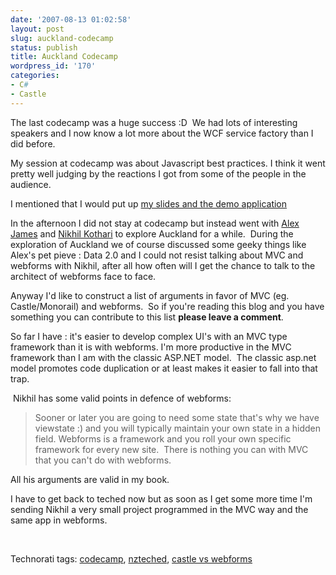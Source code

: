 ```yaml
---
date: '2007-08-13 01:02:58'
layout: post
slug: auckland-codecamp
status: publish
title: Auckland Codecamp
wordpress_id: '170'
categories:
- C#
- Castle
---
```


The last codecamp was a huge success :D  We had lots of interesting speakers and I now know a lot more about the WCF service factory than I did before.

My session at codecamp was about Javascript best practices. I think it went pretty well judging by the reactions I got from some of the people in the audience.

I mentioned that I would put up [my slides and the demo application](http://koolkraft.net/JavascriptPresentation.zip)

In the afternoon I did not stay at codecamp but instead went with [Alex James](http://base4.net/Blog.aspx) and [Nikhil Kothari](http://nikhilk.net/) to explore Auckland for a while.  During the exploration of Auckland we of course discussed some geeky things like Alex's pet pieve : Data 2.0 and I could not resist talking about MVC and webforms with Nikhil, after all how often will I get the chance to talk to the architect of webforms face to face.

Anyway I'd like to construct a list of arguments in favor of MVC (eg. Castle/Monorail) and webforms.  So if you're reading this blog and you have something you can contribute to this list **please leave a comment**.

So far I have : it's easier to develop complex UI's with an MVC type framework than it is with webforms. I'm more productive in the MVC framework than I am with the classic ASP.NET model.  The classic asp.net model promotes code duplication or at least makes it easier to fall into that trap.

 Nikhil has some valid points in defence of webforms:

> Sooner or later you are going to need some state that's why we have viewstate :) and you will typically maintain your own state in a hidden field. Webforms is a framework and you roll your own specific framework for every new site.  There is nothing you can with MVC that you can't do with webforms.  

All his arguments are valid in my book.

I have to get back to teched now but as soon as I get some more time I'm sending Nikhil a very small project programmed in the MVC way and the same app in webforms.

 

Technorati tags: [codecamp](http://technorati.com/tags/codecamp), [nzteched](http://technorati.com/tags/nzteched), [castle vs webforms](http://technorati.com/tags/castle%20vs%20webforms)
